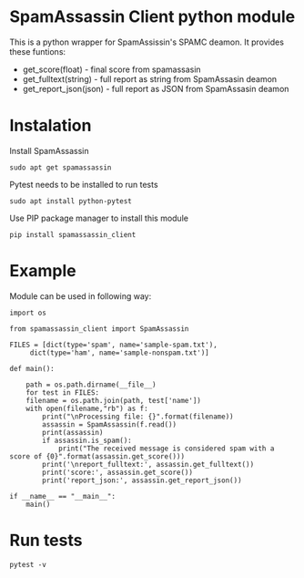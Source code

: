 # SpamAssassin Client python module
This is a python wrapper for SpamAssissin's SPAMC deamon. It provides these funtions:
* get_score(float) - final score from spamassasin
* get_fulltext(string) - full report as string from SpamAssasin deamon
* get_report_json(json) - full report as JSON from SpamAssasin deamon


# Instalation

Install SpamAssassin

	sudo apt get spamassassin

Pytest needs to be installed to run tests

	sudo apt install python-pytest

Use PIP package manager to install this module

	pip install spamassassin_client



# Example

Module can be used in following way:

	import os

	from spamassassin_client import SpamAssassin

	FILES = [dict(type='spam', name='sample-spam.txt'),
		 dict(type='ham', name='sample-nonspam.txt')]

	def main():

	    path = os.path.dirname(__file__)
	    for test in FILES:
		filename = os.path.join(path, test['name'])
		with open(filename,"rb") as f:            
		    print("\nProcessing file: {}".format(filename))
		    assassin = SpamAssassin(f.read())
		    print(assassin)
		    if assassin.is_spam():
		        print("The received message is considered spam with a score of {0}".format(assassin.get_score()))
		    print('\nreport_fulltext:', assassin.get_fulltext())
		    print('score:', assassin.get_score())
		    print('report_json:', assassin.get_report_json())

	if __name__ == "__main__":
	    main()


# Run tests

	pytest -v

